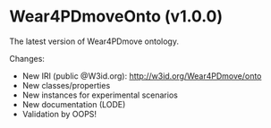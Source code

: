﻿# Wear4PDmoveOnto (v1.0.0)
 
The latest version of Wear4PDmove ontology.

Changes:
- New IRI (public @W3id.org): http://w3id.org/Wear4PDmove/onto
- New classes/properties
- New instances for experimental scenarios
- New documentation (LODE)
- Validation by OOPS!
